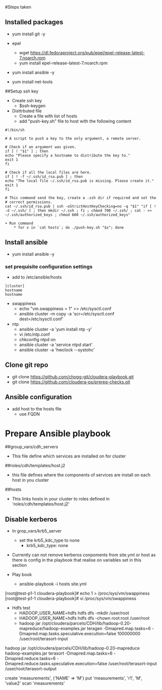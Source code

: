 #Steps taken

## Installed packages
- yum install git -y
-  epel
    - wget https://dl.fedoraproject.org/pub/epel/epel-release-latest-7.noarch.rpm
    - yum install epel-release-latest-7.noarch.rpm 
- yum install ansible -y

- yum install net-tools


##Setup ssh key
- Create ssh key
    + $ssh-keygen
- Disttrbuted file
    + Create a file with list of hosts
    + add "push-key.sh" file to host with the following content
```
#!/bin/sh

# A script to push a key to the only argument, a remote server.

# Check if an argument was given.
if [ ! "$1" ] ; then
echo "Please specify a hostname to distribute the key to."
exit 1
fi

# Check if all the local files are here.
if [ ! -f ~/.ssh/id_rsa.pub ] ; then
echo "The local file ~/.ssh/id_rsa.pub is missing. Please create it."
exit 1
fi

# This command send the key, create a .ssh dir if required and set the
# correct permissions.
cat ~/.ssh/id_rsa.pub | ssh -oStrictHostKeyChecking=no -q "$1" "if [ ! -d ~/.ssh/ ] ; then mkdir ~/.ssh ; fi ; chmod 700 ~/.ssh/ ; cat - >> ~/.ssh/authorized_keys ; chmod 600 ~/.ssh/authorized_keys"
```
    + Run command
        * for x in `cat hosts`; do ./push-key.sh "$x"; done

## Install ansible
- yum install ansible -y

### set prequisite configuration settings
- add to /etc/ansible/hosts
```
[cluster]
hostname
hostname
```


- swappiness
    - echo "vm.swappiness = 1" >> /etc/sysctl.conf
    - ansible cluster -m copy -a 'scr=/etc/sysctl.conf dest=/etc/sysctl.conf'
- ntp
    -  ansible cluster -a 'yum install ntp -y'
    -  vi /etc/ntp.conf
    -  chkconfig ntpd on
    -  ansible cluster -a 'service ntpd start'
    -  ansible cluster -a 'hwclock --systohc'



## Clone git repo
- git clone https://github.com/chogg-git/cloudera-playbook.git
- git clone https://github.com/cloudera-ps/prereq-checks.git

## Ansible configuration
- add host to the hosts file
    + use FQDN


# Prepare Ansible playbook

##group_vars/cdh_servers
- This file define which services are installed on for cluster

##roles/cdh/templates/host.j2
- this file defines where the components of services are install on each host in you cluster

##hosts
- This links hosts in your cluster to roles defined in 'roles/cdh/templates/host.j2'


## Disable kerberos 
- In grop_vars/krb5_server
  + set the krb5_kdc_type to none
    +  krb5_kdc_type: none
- Currently can not remove kerberos conpoments from site.yml or host as there is config in the playbook that realise on variables set in this section


- Play book
  + ansible-playbook  -i  hosts  site.yml



[root@test-p1-1 cloudera-playbook]# echo 1 > /proc/sys/vm/swappiness
[root@test-p1-1 cloudera-playbook]# vi /proc/sys/vm/swappiness


- Hdfs test
  + HADOOP_USER_NAME=hdfs hdfs dfs -mkdir /user/root
  + HADOOP_USER_NAME=hdfs hdfs dfs -chown root:root /user/root
  + hadoop jar  /opt/cloudera/parcels/CDH/lib/hadoop-0.20-mapreduce/hadoop-examples.jar teragen -Dmapred.map.tasks=6 -Dmapred.map.tasks.speculative.execution=false 100000000 /user/root/terasort-input


hadoop  jar /opt/cloudera/parcels/CDH/lib/hadoop-0.20-mapreduce hadoop-examples.jar terasort -Dmapred.map.tasks=6 -Dmapred.reduce.tasks=6 -Dmapred.reduce.tasks.speculative.execution=false /user/root/terasort-input /user/root/terasort-output


create  'measurements', {'NAME' => 'M'}
put 'measurements', 'r1', 'M', 'value2'
scan 'measurements'
